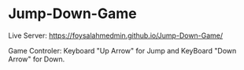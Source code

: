 # Jump-Down-Game
Live Server: https://foysalahmedmin.github.io/Jump-Down-Game/


Game Controler: Keyboard "Up Arrow" for Jump and KeyBoard "Down Arrow" for Down.

